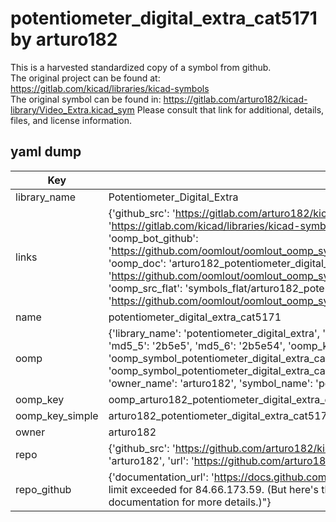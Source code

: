 # potentiometer_digital_extra_cat5171 by arturo182  
This is a harvested standardized copy of a symbol from github.  
The original project can be found at:  
https://gitlab.com/kicad/libraries/kicad-symbols  
The original symbol can be found in:
https://gitlab.com/arturo182/kicad-library/Video_Extra.kicad_sym
Please consult that link for additional, details, files, and license information.  
## yaml dump  
| Key | Value |  
| --- | --- |  
| library_name | Potentiometer_Digital_Extra |  
| links | {'github_src': 'https://gitlab.com/arturo182/kicad-library/Video_Extra.kicad_sym', 'github_src_repo': 'https://gitlab.com/kicad/libraries/kicad-symbols', 'oomp_bot': 'arturo182_potentiometer_digital_extra_cat5171/working', 'oomp_bot_github': 'https://github.com/oomlout/oomlout_oomp_symbol_bot/tree/main/arturo182_potentiometer_digital_extra_cat5171/working', 'oomp_doc': 'arturo182_potentiometer_digital_extra_cat5171/working', 'oomp_doc_github': 'https://github.com/oomlout/oomlout_oomp_symbol_doc/tree/main/arturo182_potentiometer_digital_extra_cat5171/working', 'oomp_src_flat': 'symbols_flat/arturo182_potentiometer_digital_extra_cat5171/working', 'oomp_src_flat_github': 'https://github.com/oomlout/oomlout_oomp_symbol_src/tree/main/arturo182_potentiometer_digital_extra_cat5171/working'} |  
| name | potentiometer_digital_extra_cat5171 |  
| oomp | {'library_name': 'potentiometer_digital_extra', 'md5': '2b5e540cb323f8dbd4966ac858bd0870', 'md5_10': '2b5e540cb3', 'md5_5': '2b5e5', 'md5_6': '2b5e54', 'oomp_key': 'oomp_potentiometer_digital_extra_cat5171', 'oomp_key_extra': 'oomp_symbol_potentiometer_digital_extra_cat5171', 'oomp_key_full': 'oomp_symbol_potentiometer_digital_extra_cat5171_2b5e54', 'oomp_key_simple': 'potentiometer_digital_extra_cat5171', 'owner_name': 'arturo182', 'symbol_name': 'potentiometer_digital_extra_cat5171'} |  
| oomp_key | oomp_arturo182_potentiometer_digital_extra_cat5171 |  
| oomp_key_simple | arturo182_potentiometer_digital_extra_cat5171 |  
| owner | arturo182 |  
| repo | {'github_src': 'https://github.com/arturo182/kicad-library/Video_Extra.kicad_sym', 'name': 'kicad-library', 'owner': 'arturo182', 'url': 'https://github.com/arturo182/kicad-library'} |  
| repo_github | {'documentation_url': 'https://docs.github.com/rest/overview/resources-in-the-rest-api#rate-limiting', 'message': "API rate limit exceeded for 84.66.173.59. (But here's the good news: Authenticated requests get a higher rate limit. Check out the documentation for more details.)"} |  

